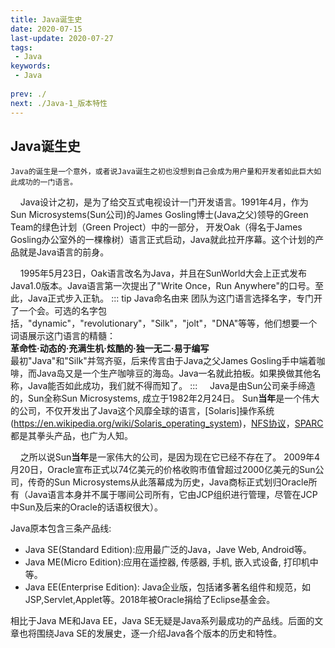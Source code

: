 ```yaml
---
title: Java诞生史
date: 2020-07-15
last-update: 2020-07-27
tags:
 - Java
keywords:
 - Java
 
prev: ./
next: ./Java-1_版本特性
---
```


## Java诞生史
    Java的诞生是一个意外，或者说Java诞生之初也没想到自己会成为用户量和开发者如此巨大如此成功的一门语言。
&nbsp;&nbsp;&nbsp;&nbsp;Java设计之初，是为了给交互式电视设计一门开发语言。1991年4月，作为 Sun Microsystems(Sun公司)的James Gosling博士(Java之父)领导的Green Team的绿色计划（Green Project）中的一部分，
开发Oak（得名于James Gosling办公室外的一棵橡树）语言正式启动，Java就此拉开序幕。这个计划的产品就是Java语言的前身。

&nbsp;&nbsp;&nbsp;&nbsp;1995年5月23日，Oak语言改名为Java，并且在SunWorld大会上正式发布Java1.0版本。Java语言第一次提出了"Write Once，Run Anywhere"的口号。至此，Java正式步入正轨。
::: tip Java命名由来
团队为这门语言选择名字，专门开了一个会。可选的名字包括，"dynamic"，"revolutionary"，"Silk"，"jolt"，"DNA"等等，他们想要一个词语展示这门语言的精髓：<br>
**革命性·动态的·充满生机·炫酷的·独一无二·易于编写**<br>
最初"Java"和"Silk"并驾齐驱，后来传言由于Java之父James Gosling手中端着咖啡，而Java岛又是一个生产咖啡豆的海岛。Java一名就此拍板。如果换做其他名称，Java能否如此成功，我们就不得而知了。
:::
&nbsp;&nbsp;&nbsp;&nbsp;Java是由Sun公司亲手缔造的，Sun全称Sun Microsystems, 成立于1982年2月24日。 Sun**当年**是一个伟大的公司，不仅开发出了Java这个风靡全球的语言，[Solaris]操作系统(https://en.wikipedia.org/wiki/Solaris_operating_system)，[NFS协议](https://en.wikipedia.org/wiki/Network_File_System)，[SPARC](https://en.wikipedia.org/wiki/SPARC)
都是其拳头产品，也广为人知。<br>

&nbsp;&nbsp;&nbsp;&nbsp;之所以说Sun**当年**是一家伟大的公司，是因为现在它已经不存在了。
2009年4月20日，Oracle宣布正式以74亿美元的价格收购市值曾超过2000亿美元的Sun公司，传奇的Sun Microsystems从此落幕成为历史，Java商标正式划归Oracle所有（Java语言本身并不属于哪间公司所有，它由JCP组织进行管理，尽管在JCP中Sun及后来的Oracle的话语权很大）。<br>


Java原本包含三条产品线:
- Java SE(Standard Edition):应用最广泛的Java，Jave Web, Android等。
- Java ME(Micro Edition):应用在遥控器, 传感器, 手机, 嵌入式设备, 打印机中等。
- Java EE(Enterprise Edition): Java企业版，包括诸多著名组件和规范，如JSP,Servlet,Applet等。2018年被Oracle捐给了Eclipse基金会。<br>

相比于Java ME和Java EE，Java SE无疑是Java系列最成功的产品线。后面的文章也将围绕Java SE的发展史，逐一介绍Java各个版本的历史和特性。

